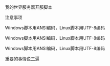 我的世界服务器开服脚本

注意事项

Windows脚本用ANSI编码，Linux脚本用UTF-8编码

Windows脚本用ANSI编码，Linux脚本用UTF-8编码

Windows脚本用ANSI编码，Linux脚本用UTF-8编码

重要的事情说三遍
